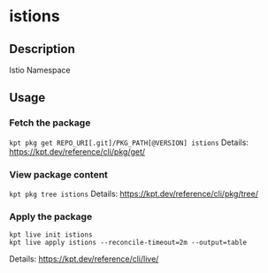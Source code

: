 # istions

## Description
Istio Namespace

## Usage

### Fetch the package
`kpt pkg get REPO_URI[.git]/PKG_PATH[@VERSION] istions`
Details: https://kpt.dev/reference/cli/pkg/get/

### View package content
`kpt pkg tree istions`
Details: https://kpt.dev/reference/cli/pkg/tree/

### Apply the package
```
kpt live init istions
kpt live apply istions --reconcile-timeout=2m --output=table
```
Details: https://kpt.dev/reference/cli/live/
